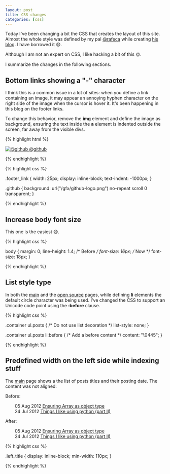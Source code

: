 ```yaml
---
layout: post
title: CSS changes
categories: [css]
---
```


Today I've been changing a bit the CSS that creates the layout of this site. Almost the whole style was defined by my pal [@rafeca](http://www.twitter.com/rafeca) while creating [his blog](http://www.rafeca.com). I have borrowed it :smile:.

Although I am not an expert on CSS, I like hacking a bit of this :sun_with_face:.

I summarize the changes in the following sections.

## Bottom links showing a "-" character

I think this is a common issue in a lot of sites: when you define a link containing an image, it may appear an annoying hyphen character on the right side of the image when the cursor is hover it. It's been happening in this blog on the footer links.

To change this behavior, remove the **img** element and define the image as background, ensuring the text inside the **a** element is indented outside the screen, far away from the visible divs.

{% highlight html %}
    <footer>
      <!-- Before -->
      <a class="fadedlink" href="https://github.com/{{site.author_short}}">
        <img src="/gfx/github-logo.png" alt="@github">
      </a>
      <!-- Now -->
      <a class="fadedlink footer_link github" href="https://github.com/{{site.author_short}}">
        @github
      </a>
    </footer>

{% endhighlight %}

{% highlight css %}

.footer_link {
  width: 25px;
  display: inline-block;
  text-indent: -1000px;
}

.github {
  background: url("/gfx/github-logo.png") no-repeat scroll 0 transparent;
}

{% endhighlight %}

## Increase body font size
This one is the easiest :sweat_smile:.

{% highlight css %}

body {
  margin: 0;
  line-height: 1.4;
  /* Before */
  font-size: 16px;
  /* Now */
  font-size: 18px;
}

{% endhighlight %}

## List style type

In both the [main](/index.html) and the [open source](/open_source.html) pages, while defining **li** elements the default circle character was being used. I've changed the CSS to support an Unicode code point using the **:before** clause.

{% highlight css %}

.container ul.posts {
	/* Do not use list decoration */
    list-style: none;
}

.container ul.posts li:before {
	/* Add a before content */
	content: "\0445";
}

{% endhighlight %}

## Predefined width on the left side while indexing stuff

The [main](/index.html) page shows a the list of posts titles and their posting date. The content was not aligned:

Before:

<li class="post" style="list-style-type:none; padding-left: 30px">
  <span>05 Aug 2012</span>
  <a title="Ensuring Array as object type" href="/2012/08/05/ensuring-array-as-object-type">Ensuring Array as object type</a>
</li>
<li class="post" style="list-style-type:none; padding-left: 30px">
  <span>24 Jul 2012</span>
  <a title="Things I like using python (part II)" href="/2012/07/24/why-python-rocks_and_two">Things I like using python (part II)</a>
</li>

After:
<li class="post" style="list-style-type:none; padding-left: 30px">
  <span class="left_title">05 Aug 2012</span>
  <a title="Ensuring Array as object type" href="/2012/08/05/ensuring-array-as-object-type">Ensuring Array as object type</a>
</li>
<li class="post" style="list-style-type:none; padding-left: 30px">
  <span class="left_title">24 Jul 2012</span>
  <a title="Things I like using python (part II)" href="/2012/07/24/why-python-rocks_and_two">Things I like using python (part II)</a>
</li>

{% highlight css %}

.left_title {
  display: inline-block;
  min-width: 110px;
}

{% endhighlight %}
